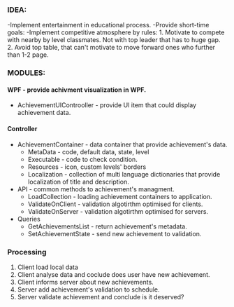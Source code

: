 ﻿### IDEA:
-Implement entertainment in educational process.
-Provide short-time goals:
-Implement competitive atmosphere by rules:
	1. Motivate to compete with nearby by level classmates. Not with top leader that has to huge gap.
	2. Avoid top table, that can't motivate to move forward ones who further than 1-2 page. 

### MODULES:
#### WPF - provide achivment visualization in WPF.
- AchievementUIControoller - provide UI item that could display achievement data.

#### Controller
- AchievementContainer - data container that provide achievement's data.
	- MetaData - code, default data, state, level
	- Executable - code to check condition.
	- Resources - icon, custom levels' borders
	- Localization - collection of multi language dictionaries that provide localization of title and description.
- API - common methods to achievement's managment.
	- LoadCollection - loading achievement containers to application.
	- ValidateOnClient - validation algotirthm optimised for clients.
	- ValidateOnServer - validation algotirthm optimised for servers.
- Queries
	- GetAchievementsList - return achievement's metadata.
	- SetAchievementState - send new achievement to validation.

### Processing
1) Client load local data
2) Client analyse data and coclude does user have new achievement.
3) Client informs server about new achievements.
4) Server add achievement's validation to schedule.
5) Server validate achievement and conclude is it deserved?

